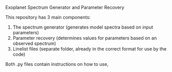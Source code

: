 Exoplanet Spectrum Generator and Parameter Recovery

This repository has 3 main components:
1. The spectrum generator (generates model spectra based on input parameters)
2. Parameter recovery (determines values for parameters based on an observed spectrum)
3. Linelist files (separate folder, already in the correct format for use by the code)

Both .py files contain instructions on how to use,
